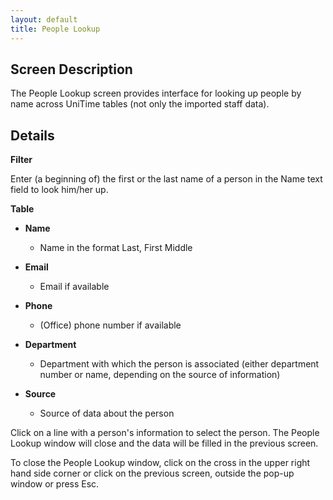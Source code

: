 ```yaml
---
layout: default
title: People Lookup
---
```



## Screen Description


 The People Lookup screen provides interface for looking up people by name across UniTime tables (not only the imported staff data).

## Details


 **Filter**


 Enter (a beginning of) the first or the last name of a person in the Name text field to look him/her up.


 **Table**

* **Name**
	* Name in the format Last, First Middle

* **Email**
	* Email if available

* **Phone**
	* (Office) phone number if available

* **Department**
	* Department with which the person is associated (either department number or name, depending on the source of information)

* **Source**  
	* Source of data about the person


 Click on a line with a person's information to select the person. The People Lookup window will close and the data will be filled in the previous screen.


 To close the People Lookup window, click on the cross in the upper right hand side corner or click on the previous screen, outside the pop-up window or press Esc.
